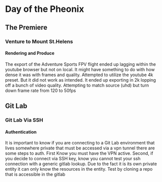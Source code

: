 # Day of the Pheonix

## The Premiere

### Venture to Mount St.Helens

#### Rendering and Produce

The export of the Adventure Sports FPV flight ended up lagging within the youtube browser but not on local. It might have something to do with how dense it was with frames and quality. Attempted to utilize the youtube 4k preset. But it did not work as intended. It ended up exporting in 2k lopping off a bunch of video quality. Attempting to match source (uhd) but turn down frame rate from 120 to 50fps

## Git Lab

### Git Lab Via SSH

#### Authentication

It is important to know if you are connecting to a Git Lab environment that lives somewhere private that must be accessed via a vpn tunnel there are some steps to auth. First Know you must have the VPN active. Second, if you decide to connect via SSH key, know you cannot test your ssh connection with a generic gitlab lookup. Due to the fact it is its own private entity it can only know the resources in the entity. Test by cloning a repo that is accessible in the gitlab
